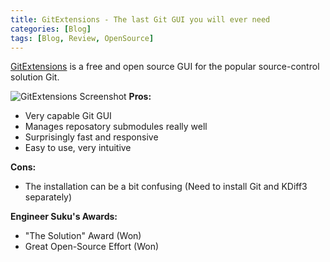 ```yaml
---
title: GitExtensions - The last Git GUI you will ever need
categories: [Blog]
tags: [Blog, Review, OpenSource]
---
```

[GitExtensions](http://gitextensions.github.io/) is a free and open source GUI for the popular source-control solution Git. 

![GitExtensions Screenshot](http://gitextensions.github.io/images/commitlog205.png "GitExtensions Screenshot")
**Pros:** 
* Very capable Git GUI
* Manages reposatory submodules really well
* Surprisingly fast and responsive
* Easy to use, very intuitive

**Cons:**
* The installation can be a bit confusing (Need to install Git and KDiff3 separately)

**Engineer Suku's Awards:** 
* "The Solution" Award (Won)
* Great Open-Source Effort (Won)

<!--
**Giftcam**

[GifCam](http://blog.bahraniapps.com/gifcam/) is a free screen-capture software that exports high quality GIF animations. 
* Pros: Very easy to use, includes some basic editing functionality.
* Cons: The menu needs some getting used to.

-->
